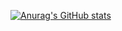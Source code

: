 [![Anurag's GitHub stats](https://github-readme-stats.vercel.app/api?username=zihasz)](https://github.com/zihasz/)
